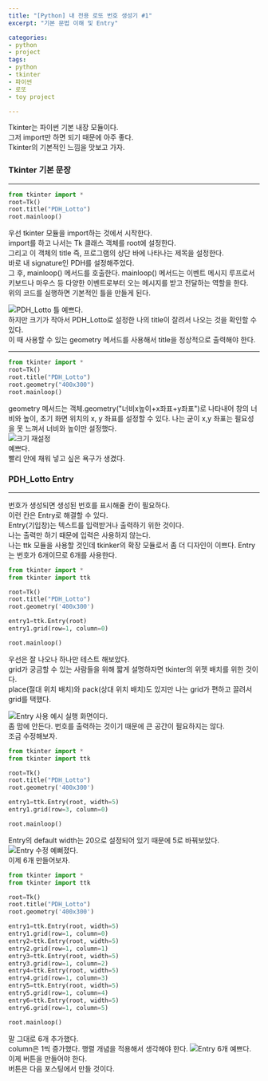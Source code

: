 ```yaml
---
title: "[Python] 내 전용 로또 번호 생성기 #1"
excerpt: "기본 문법 이해 및 Entry"

categories:
- python
- project
tags:
- python
- tkinter
- 파이썬
- 로또
- toy project

---
```


Tkinter는 파이썬 기본 내장 모듈이다.  
그저 import만 하면 되기 때문에 아주 좋다.  
Tkinter의 기본적인 느낌을 맛보고 가자.
### Tkinter 기본 문장
- - -
``` python
from tkinter import *
root=Tk()
root.title("PDH_Lotto")
root.mainloop()
```
우선 tkinter 모듈을 import하는 것에서 시작한다.  
import를 하고 나서는 Tk 클래스 객체를 root에 설정한다.  
그리고 이 객체의 title 즉, 프로그램의 상단 바에 나타나는 제목을 설정한다.  
바로 내 signature인 PDH를 설정해주었다.  
그 후, mainloop() 메서드를 호출한다. mainloop() 메서드는 이벤트 메시지 루프로서 키보드나 마우스 등 다양한 이벤트로부터 오는 메시지를 받고 전달하는 역할을 한다.  
위의 코드를 실행하면 기본적인 틀을 만들게 된다.  

![PDH_Lotto 틀](https://user-images.githubusercontent.com/37354733/74389436-7c17d980-4e41-11ea-99ea-32bdeed27099.png)
예쁘다.  
하지만 크기가 작아서 PDH_Lotto로 설정한 나의 title이 잘려서 나오는 것을 확인할 수 있다.  
이 때 사용할 수 있는 geometry 메서드를 사용해서 title을 정상적으로 출력해야 한다.  
- - -
``` python
from tkinter import *
root=Tk()
root.title("PDH_Lotto")
root.geometry("400x300")
root.mainloop()
```
geometry 메서드는 객체.geometry("너비x높이+x좌표+y좌표")로 나타내어 창의 너비와 높이, 초기 화면 위치의 x, y 좌표를 설정할 수 있다.
나는 굳이 x,y 좌표는 필요성을 못 느껴서 너비와 높이만 설정했다.    
![크기 재설정](https://user-images.githubusercontent.com/37354733/74393350-2cd7a600-4e4d-11ea-8b36-0411ec22e303.png)  
예쁘다.  
빨리 안에 채워 넣고 싶은 욕구가 생겼다.  

### PDH_Lotto Entry
- - -
번호가 생성되면 생성된 번호를 표시해줄 칸이 필요하다.  
이런 칸은 Entry로 해결할 수 있다.  
Entry(기입창)는 텍스트를 입력받거나 출력하기 위한 것이다.  
나는 출력만 하기 때문에 입력은 사용하지 않는다.  
나는 ttk 모듈을 사용할 것인데 tkinker의 확장 모듈로서 좀 더 디자인이 이쁘다.
Entry는 번호가 6개이므로 6개를 사용한다.

``` python
from tkinter import *
from tkinter import ttk

root=Tk()
root.title("PDH_Lotto")
root.geometry('400x300')

entry1=ttk.Entry(root)
entry1.grid(row=1, column=0)

root.mainloop()
```
우선은 잘 나오나 하나만 테스트 해보았다.  
grid가 궁금할 수 있는 사람들을 위해 짧게 설명하자면 tkinter의 위젯 배치를 위한 것이다.  
place(절대 위치 배치)와 pack(상대 위치 배치)도 있지만 나는 grid가 편하고 끌려서 grid를 택했다.  

![Entry 사용 예시](https://user-images.githubusercontent.com/37354733/74396050-46302080-4e54-11ea-8bb6-1d9e9619d7d1.png)
실행 화면이다.  
좀 맘에 안든다. 번호를 출력하는 것이기 때문에 큰 공간이 필요하지는 않다.  
조금 수정해보자.

``` python
from tkinter import *
from tkinter import ttk

root=Tk()
root.title("PDH_Lotto")
root.geometry('400x300')

entry1=ttk.Entry(root, width=5)
entry1.grid(row=3, column=0)

root.mainloop()
```
Entry의 default width는 20으로 설정되어 있기 때문에 5로 바꿔보았다.  
![Entry 수정](https://user-images.githubusercontent.com/37354733/74396277-ce162a80-4e54-11ea-99da-547c5dcbbd3c.png)
예뻐졌다.  
이제 6개 만들어보자.  

``` python
from tkinter import *
from tkinter import ttk

root=Tk()
root.title("PDH_Lotto")
root.geometry('400x300')

entry1=ttk.Entry(root, width=5)
entry1.grid(row=1, column=0)
entry2=ttk.Entry(root, width=5)
entry2.grid(row=1, column=1)
entry3=ttk.Entry(root, width=5)
entry3.grid(row=1, column=2)
entry4=ttk.Entry(root, width=5)
entry4.grid(row=1, column=3)
entry5=ttk.Entry(root, width=5)
entry5.grid(row=1, column=4)
entry6=ttk.Entry(root, width=5)
entry6.grid(row=1, column=5)

root.mainloop()
```
말 그대로 6개 추가했다.  
column은 1씩 증가했다. 행렬 개념을 적용해서 생각해야 한다.
![Entry 6개](https://user-images.githubusercontent.com/37354733/74396452-5e546f80-4e55-11ea-8604-d43cb91abf25.png)
예쁘다.  
이제 버튼을 만들어야 한다.  
버튼은 다음 포스팅에서 만들 것이다.  
